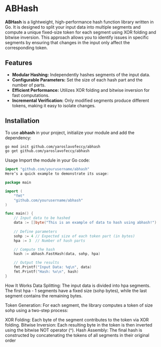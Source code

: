 # ABHash

**ABHash** is a lightweight, high-performance hash function library written in Go. It is designed to split your input data into multiple segments and compute a unique fixed-size token for each segment using XOR folding and bitwise inversion. This approach allows you to identify issues in specific segments by ensuring that changes in the input only affect the corresponding token.

## Features

- **Modular Hashing:** Independently hashes segments of the input data.
- **Configurable Parameters:** Set the size of each hash part and the number of parts.
- **Efficient Performance:** Utilizes XOR folding and bitwise inversion for fast computations.
- **Incremental Verification:** Only modified segments produce different tokens, making it easy to isolate changes.

## Installation

To use **abhash** in your project, initialize your module and add the dependency:

```bash
go mod init github.com/yaroslavofeccy/abhash
go get github.com/yaroslavofeccy/abhash
```
Usage
Import the module in your Go code:

```go
import "github.com/yourusername/abhash"
Here’s a quick example to demonstrate its usage:
```

```go
package main

import (
	"fmt"
	"github.com/yourusername/abhash"
)

func main() {
	// Input data to be hashed
	data := []byte("This is an example of data to hash using abhash!")
	
	// Define parameters
	sohp := 4 // Expected size of each token part (in bytes)
	hpa := 3  // Number of hash parts

	// Compute the hash
	hash := abhash.FastHash(data, sohp, hpa)

	// Output the results
	fmt.Printf("Input Data: %q\n", data)
	fmt.Printf("Hash: %x\n", hash)
}
```

How It Works
Data Splitting:
The input data is divided into hpa segments. The first hpa - 1 segments have a fixed size (sohp bytes), while the last segment contains the remaining bytes.

Token Generation:
For each segment, the library computes a token of size sohp using a two-step process:

XOR Folding: Each byte of the segment contributes to the token via XOR folding.
Bitwise Inversion: Each resulting byte in the token is then inverted using the bitwise NOT operator (^).
Hash Assembly:
The final hash is constructed by concatenating the tokens of all segments in their original order
